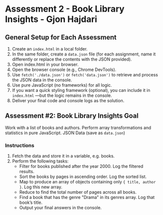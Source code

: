 # Assessment 2 - Book Library Insights - Gjon Hajdari

## General Setup for Each Assessment

1. Create an `index.html` in a local folder.
2. In the same folder, create a `data.json` file (for each assignment, name it differently or replace the contents with the JSON provided).
3. Open index.html in your browser.
4. Open the browser console (e.g., Chrome DevTools).
5. Use `fetch('./data.json')` or `fetch('data.json')` to retrieve and process the JSON data in the console.
6. Use pure JavaScript (no frameworks) for all logic.
7. If you want a quick styling framework (optional), you can include it in `index.html` —but the logic remains in the console.
8. Deliver your final code and console logs as the solution.

## Assessment #2: Book Library Insights Goal

Work with a list of books and authors. Perform array transformations and statistics in pure JavaScript.
JSON Data (save as `data.json`)

### Instructions

1. Fetch the data and store it in a variable, e.g. books.
2. Perform the following tasks:
   - Filter for books published after the year 2000. Log the filtered results.
   - Sort the books by pages in ascending order. Log the sorted list.
   - Map to produce an array of objects containing only `{ title, author }`. Log this new array.
   - Reduce to find the total number of pages across all books.
   - Find a book that has the genre "Drama" in its genres array. Log that book’s title.
   - Output your final answers in the console.

